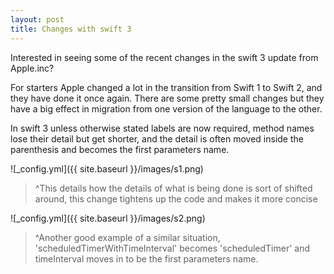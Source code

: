 ```yaml
---
layout: post
title: Changes with swift 3
---
```


Interested in seeing some of the recent changes in the swift 3 update from Apple.inc?

For starters Apple changed a lot in the transition from Swift 1 to Swift 2, and they have done it once again. There are some pretty small changes but they have a big effect in migration from one version of the language to the other.

In swift 3 unless otherwise stated labels are now required, method names lose their detail but get shorter, and the detail is often moved inside the parenthesis and becomes the first parameters name.


![_config.yml]({{ site.baseurl }}/images/s1.png)

>^This details how the details of what is being done is sort of shifted around, this change tightens up the code and makes it more concise

![_config.yml]({{ site.baseurl }}/images/s2.png)

>^Another good example of a similar situation, 'scheduledTimerWithTimeInterval' becomes 'scheduledTimer' and timeInterval moves in to be the first parameters name.
